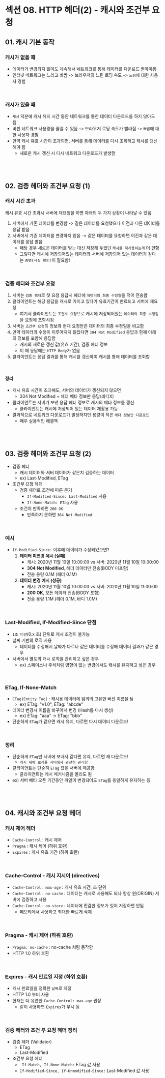 # 섹션 08. HTTP 헤더(2) - 캐시와 조건부 요청
## 01. 캐시 기본 동작
### 캐시가 없을 때
- 데이터가 변경되지 않아도 계속해서 네트워크를 통해 데이터를 다운로드 받아야함
- 인터넷 네트워크는 느리고 비쌈 -> 브라우저의 느린 로딩 속도 -> `느림`에 대한 사용자 경험  
<br/>

### 캐시가 있을 때
- `캐시` 덕분에 캐시 유지 시간 동안 네트워크를 통한 데이터 다운로드를 하지 않아도 됨
- 비싼 네트워크 사용량을 줄일 수 있음 -> 브라우저 로딩 속도가 빨라짐 -> `빠름`에 대한 사용자 경험
- 만약 캐시 유효 시간이 초과되면, 서버를 통해 데이터를 다시 조회하고 캐시를 갱신해야 함
	- 새로운 캐시 갱신 시 다시 네트워크 다운로드가 발생함  
<br/><br/><br/>

## 02. 검증 헤더와 조건부 요청 (1)
### 캐시 시간 초과
캐시 유효 시간 초과시 서버에 재요청을 하면 아래의 두 가지 상황이 나타날 수 있음
1. 서버에서 기존 데이터를 변경함 -> 같은 데이터를 요청했으나 이전과 다른 데이터를 응답 받음
2. 서버에서 기존 데이터를 변경하지 않음 -> 같은 데이터를 요청하면 이전과 같은 데이터를 응답 받음
	- 해당 경우 새로운 데이터를 받는 대신 저장해 두었던 `캐시를 재사용하는게` 더 편함
	- 그렇다면 캐시에 저장되어있는 데이터와 서버에 저장되어 있는 데이터가 같다는 `증명(사실 확인)`이 필요함!  
<br/>

### 검증 헤더와 조건부 요청
1. 서버는 `검증 헤더`로 첫 요청 응답시 헤더에 `데이터의 최종 수정일`을 적어 전송함
2. 클라이언트는 해당 응답을 캐시로 가지고 있다가 유효기간이 만료되고 서버에 재요청
	- 여기서 클라이언트는 `조건부 요청`으로 캐시에 저장되어있는 `데이터의 최종 수정일`을 요청에 포함시킴
3. 서버는 `조건부 요청`의 정보와 현재 요청받은 데이터의 최종 수정일을 비교함
4. 만약 데이터의 수정이 이루어지지 않았다면 `304 Not Modified` 응답과 함께 아래의 정보를 포함해 응답함
	- 캐시의 새로운 갱신 값(유효 기간), 검증 헤더 정보
	- 이 때 응답에는 `HTTP Body`가 없음
5. 클라이언트는 응답 결과를 통해 캐시를 갱신하여 캐시를 통해 데이터를 조회함  
<br/>

#### 정리
- 캐시 유효 시간이 초과해도, 서버의 데이터가 갱신되지 않으면
	- 304 Not Modified + 헤더 메타 정보만 응답(바디X)
- 클라이언트는 서버가 보낸 응답 헤더 정보로 캐시의 메타 정보를 갱신
	- 클라이언트는 캐시에 저장되어 있는 데이터 재활용 가능
- 결과적으로 네트워크 다운로드가 발생하지만 용량이 적은 `헤더 정보만 다운로드`
	- 매우 실용적인 해결책  
<br/><br/><br/>

## 03. 검증 헤더와 조건부 요청 (2)
- 검증 헤더
	- 캐시 데이터와 서버 데이터가 같은지 검증하는 데이터
	- ex) Last-Modified, ETag
- 조건부 요청 헤더
	- 검증 헤더로 조건에 따른 분기
		- `If-Modified-Since: Last-Modified` 사용
		- `If-None-Match: ETag` 사용
	- 조건이 만족하면 `200 OK`
		- 만족하지 못하면 `304 Not Modified`  
<br/>

### 예시
- `If-Modified-Since:` 이후에 데이터가 수정되었으면?
	1. __데이터 미변경 예시 (실패)__
		- 캐시: 2020년 11월 10일 10:00:00 vs 서버: 2020년 11월 10일 10:00:00
		- __304 Not Modified__, 헤더 데이터만 전송(BODY 미포함)
		- 전송 용량 0.1M (헤더 0.1M)
	2. __데이터 변경 예시 (성공)__
		- 캐시: 2020년 11월 10일 10:00:00 vs 서버: 2020년 11월 10일 11:00:00
		- __200 OK__, 모든 데이터 전송(BODY 포함)
		- 전송 용량 1.1M (헤더 0.1M, 바디 1.0M)  
<br/>

### Last-Modified, If-Modified-Since 단점
- `1초 미만`(0.x 초) 단위로 캐시 조정이 불가능
- 날짜 기반의 로직 사용
	- 데이터를 수정해서 날짜가 다르나 같은 데이터를 수정해 데이터 결과가 같은 경우
- 서버에서 별도의 캐시 로직을 관리하고 싶은 경우
	- ex) 스페이스나 주석처럼 영향이 없는 변경에서도 캐시를 유지하고 싶은 경우  
<br/>

### ETag, If-None-Match
- `ETag(Entity Tag)` : 캐시용 데이터에 임의의 고유한 버전 이름을 담
	- ex) ETag: "v1.0", ETag: "abcde"
- 데이터 변경시 이름을 바꾸어서 변경 (Hash를 다시 생성)
	- ex) ETag: "aaa" -> ETag: "bbb"
- 단순하게 `ETag`가 같으면 캐시 유지, 다르면 다시 데이터 다운로드!  
<br/>

### 정리
- 단순하게 `ETag`만 서버에 보내서 같다면 유지, 다르면 재 다운로드!
	- `캐시 제어 로직을 서버에서 완전히 관리함`
- 클라이언트는 단순히 `ETag` 값을 서버에 제공함
	- 클라이언트는 캐시 메커니즘을 몰라도 됨
- ex) 서버 베타 오픈 기간동안 파일이 변경되어도 `ETag`를 동일하게 유지하는 등  
<br/><br/><br/>

## 04. 캐시와 조건부 요청 헤더
### 캐시 제어 헤더
- `Cache-Control` : 캐시 제어
- `Pragma` : 캐시 제어 (하위 호환)
- `Expires` : 캐시 유효 기간 (하위 호환)  
<br/>

### Cache-Control - 캐시 지시어 (directives)
- `Cache-Control: max-age` : 캐시 유효 시간, 초 단위
- `Cache-Control: no-cache` : 데이터는 캐시로 사용해도 되나 항상 원(ORIGIN) 서버에 검증하고 사용
- `Cache-Control: no-store` : 데이터에 민감한 정보가 있어 저장하면 안됨
	- 메모리에서 사용하고 최대한 빠르게 삭제  
<br/>

### Pragma - 캐시 제어 (하위 호환)
- `Pragma: no-cache` : no-cache 처럼 동작함
- HTTP 1.0 하위 호환  
<br/>

### Expires - 캐시 만료일 지정 (하위 호환)
- 캐시 만료일을 정확한 `날짜`로 지정
- HTTP 1.0 부터 사용
- 현재는 더 유연한 `Cache-Control: max-age` 권장
	- 같이 사용하면 `Expires`가 무시 됨  
<br/>

### 검증 헤터와 조건 부 요청 헤더 정리
- 검증 헤더 (Validator)
	- ETag
	- Last-Modified
- 조건부 요청 헤더
	- ` If-Match, If-None-Match:` ETag 값 사용
	- `If-Modified-Since, If-Unmodified-Since:` Last-Modified 값 사용